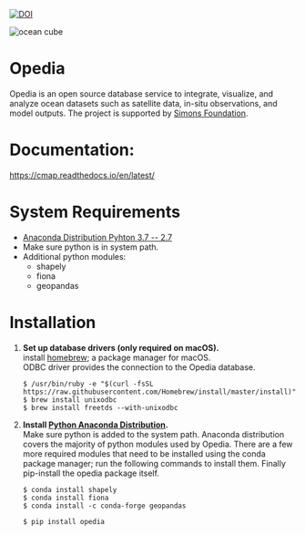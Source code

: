 [![DOI](https://zenodo.org/badge/118988572.svg)](https://zenodo.org/badge/latestdoi/118988572)

![ocean cube](https://github.com/mdashkezari/opedia/blob/master/cube.png)
# Opedia
Opedia is an open source database service to integrate, visualize, and analyze ocean datasets such as satellite data, in-situ observations, and model outputs. The project is supported by [Simons Foundation](https://www.simonsfoundation.org/).

# Documentation:
https://cmap.readthedocs.io/en/latest/

# System Requirements
* [Anaconda Distribution Pyhton 3.7 -- 2.7](https://www.anaconda.com/download/)
* Make sure python is in system path.
* Additional python modules:
	- shapely
	- fiona
	- geopandas

# Installation
1.  **Set up database drivers (only required on macOS).**<br>
	 install [homebrew](https://brew.sh/); a package manager for macOS.<br>
	 ODBC driver provides the connection to the Opedia database.

	```
	$ /usr/bin/ruby -e "$(curl -fsSL https://raw.githubusercontent.com/Homebrew/install/master/install)"
	$ brew install unixodbc
	$ brew install freetds --with-unixodbc
	```
2. **Install [Python Anaconda Distribution](https://www.anaconda.com/download/).**<br>
Make sure python is added to the system path.  Anaconda distribution covers the majority of python modules used by Opedia. There are a few more required modules that need to be installed using the conda package manager; run the following commands to install them. Finally pip-install the opedia package itself.

	```
	$ conda install shapely
	$ conda install fiona
	$ conda install -c conda-forge geopandas

	$ pip install opedia
	```
